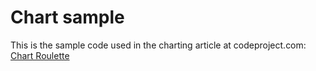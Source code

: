 Chart sample
============

This is the sample code used in the charting article at codeproject.com:          
[Chart Roulette](http://www.codeproject.com/Articles/grlsmpf)
